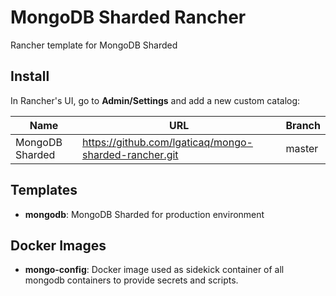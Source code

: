 # MongoDB Sharded Rancher

Rancher template for MongoDB Sharded

## Install

In Rancher's UI, go to **Admin/Settings** and add a new custom catalog:

| Name            | URL                                                   | Branch |
| --------------- | ----------------------------------------------------- | ------ |
| MongoDB Sharded | https://github.com/lgaticaq/mongo-sharded-rancher.git | master |

## Templates

* **mongodb**: MongoDB Sharded for production environment

## Docker Images

* **mongo-config**:
Docker image used as sidekick container of all mongodb containers to provide secrets and scripts.
